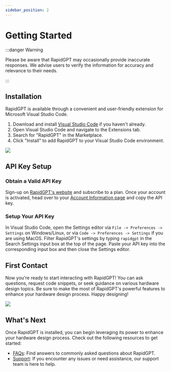 ```yaml
---
sidebar_position: 2
---
```


# Getting Started

:::danger Warning

Please be aware that RapidGPT may occasionally provide inaccurate responses. We advise users to verify the information for accuracy and relevance to their needs.

:::

## Installation

RapidGPT is available through a convenient and user-friendly extension for Microsoft Visual Studio Code.

1. Download and install [Visual Studio Code](https://code.visualstudio.com/) if you haven't already.
2. Open Visual Studio Code and navigate to the Extensions tab.
3. Search for "RapidGPT" in the Marketplace.
4. Click "Install" to add RapidGPT to your Visual Studio Code environment.

![](/img/docs/installation.gif)

## API Key Setup

### Obtain a Valid API Key

Sign-up on [RapidGPT's website](https://getrapidgpt.primis.ai/) and subscribe to a plan. Once your account is activated, head over to your [Account Information page](https://getrapidgpt.primis.ai/dashboard) and copy the API key.

### Setup Your API Key

In Visual Studio Code, open the Settings editor via `File -> Preferences -> Settings` on Windows/Linux, or via `Code -> Preferences -> Settings` if you are using MacOS. Filter RapidGPT's settings by typing `rapidgpt` in the Search Settings input box at the top of the page. Paste your API key into the corresponding input box and then close the Settings editor.

## First Contact

Now you're ready to start interacting with RapidGPT! You can ask questions, request code snippets, or seek guidance on various hardware design topics. Be sure to make the most of RapidGPT's powerful features to enhance your hardware design process. Happy designing!

![](/img/docs/first-contact.gif)

## What's Next

Once RapidGPT is installed, you can begin leveraging its power to enhance your hardware design process. Check out the following resources to get started:

- [FAQs](/docs/faq): Find answers to commonly asked questions about RapidGPT.
- [Support](/docs/support): If you encounter any issues or need assistance, our support team is here to help.